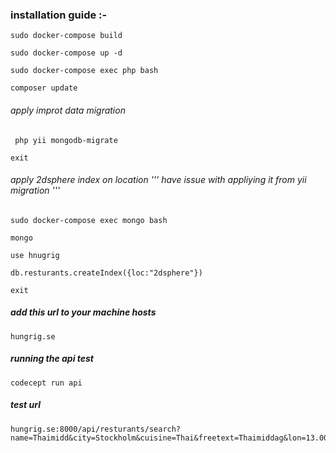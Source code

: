 ### installation guide :- 

```sudo docker-compose build```

```sudo docker-compose up -d```

```sudo docker-compose exec php bash```

```composer update```

###### apply improt data migration

``` php yii mongodb-migrate```

```exit```

###### apply 2dsphere index on location ''' have issue with appliying it from yii migration '''

```sudo docker-compose exec mongo bash```

```mongo```

```use hnugrig```

```db.resturants.createIndex({loc:"2dsphere"})```

```exit```


##### add this url to your machine hosts 

```hungrig.se```



##### running the api test

```codecept run api```



##### test url

```
hungrig.se:8000/api/resturants/search?name=Thaimidd&city=Stockholm&cuisine=Thai&freetext=Thaimiddag&lon=13.000005&lat=55.601364
```
